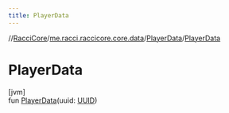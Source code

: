 ```yaml
---
title: PlayerData
---
```

//[RacciCore](../../../index.html)/[me.racci.raccicore.core.data](../index.html)/[PlayerData](index.html)/[PlayerData](-player-data.html)



# PlayerData



[jvm]\
fun [PlayerData](-player-data.html)(uuid: [UUID](https://docs.oracle.com/javase/8/docs/api/java/util/UUID.html))




